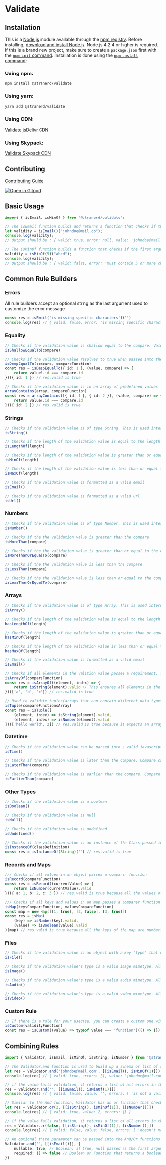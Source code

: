 # Validate

## Installation

This is a [Node.js](https://nodejs.org/en/) module available through the [npm registry](https://www.npmjs.com/solverjs).
Before installing, [download and install Node.js](https://nodejs.org/en/download/). Node.js 4.2.4 or higher is required.
If this is a brand new project, make sure to create a `package.json` first with the [`npm init` command](https://docs.npmjs.com/creating-a-package-json-file).
Installation is done using the [`npm install` command](https://docs.npmjs.com/getting-started/installing-npm-packages-locally):

### Using npm:
    npm install @stranerd/validate

### Using yarn:
    yarn add @stranerd/validate

### Using CDN:
[Validate jsDelivr CDN](https://www.jsdelivr.com/package/npm/@stranerd/validate)

### Using Skypack:
[Validate Skypack CDN](https://www.skypack.dev/view/@stranerd/validate)

## Contributing

[Contributing Guide](Contributing.md)

[![Open in Gitpod](https://gitpod.io/button/open-in-gitpod.svg)](https://gitpod.io/#https://github.com/@stranerd/validate)&nbsp;

## Basic Usage
```ts
import { isEmail, isMinOf } from '@stranerd/validate';

// The isEmail function builds and returns a function that checks if the first argument is a valid email
let validity = isEmail()("johndoe@mail.co");
console.log(validity);
// Output should be : { valid: true, error: null, value: 'johndoe@mail.co' }

// The isMinOf function builds a function that checks if the first argument is of minimum length of the length passed into the builder function
validity = isMinOf(5)("abcd");
console.log(validity);
// Output should be : { valid: false, error: 'must contain 5 or more characters', value: 'abcd' }
```

## Common Rule Builders
### Errors
All rule builders accept an optional string as the last argument used to customize the error message
```ts
const res = isEmail('is missing specific characters')('')
console.log(res) // { valid: false, error: 'is missing specific characters', value: '' }
```

### Equality
```ts
// Checks if the validation value is shallow equal to the compare. Valuable for comparing primitive types
isShallowEqualTo(compare)

// Checks if the validation value resolves to true when passed into the compareFunction. The compareFunction passes the validation value and the compare value as the arguments and expects a boolean in return. Valuable for comparing non-primitive types.
isDeepEqualTo(compare, compareFunction)
const res = isDeepEqualTo({ id: 1 }, (value, compare) => {
    return value?.id === compare.id
})({ id: 1 }) // res.valid is true

// Checks if the validation value is in an array of predefined values
arrayContains(array, compareFunction)
const res = arrayContains([{ id: 1 }, { id: 2 }], (value, compare) => {
    return value?.id === compare.id
})({ id: 2 }) // res.valid is true
```

### Strings
```ts
// Checks if the validation value is of type String. This is used internally in all string methods, so no need to use it unless you are making a custom rule
isString()

// Checks if the length of the validation value is equal to the length
isLengthOf(length)

// Checks if the length of the validation value is greater than or equal to the length
isMinOf(length)

// Checks if the length of the validation value is less than or equal to the length
isMaxOf(length)

// Checks if the validation value is formatted as a valid email
isEmail()

// Checks if the validation value is formatted as a valid url
isUrl()
```

### Numbers
```ts
// Checks if the validation value is of type Number. This is used internally in all number methods, so no need to use it unless you are making a custom rule
isNumber()

// Checks if the the validation value is greater than the compare
isMoreThan(compare)

// Checks if the the validation value is greater than or equal to the compare
isMoreThanOrEqualTo(compare)

// Checks if the the validation value is less than the compare
isLessThan(compare)

// Checks if the the validation value is less than or equal to the compare
isLessThanOrEqualTo(compare)
```

### Arrays
```ts
// Checks if the validation value is of type Array. This is used internally in all array methods, so no need to use it unless you are making a custom rule
isArray()

// Checks if the length of the validation value is equal to the length
hasLengthOf(length)

// Checks if the length of the validation value is greater than or equal to the length
hasMinOf(length)

// Checks if the length of the validation value is less than or equal to the length
hasMaxOf(length)

// Checks if the validation value is formatted as a valid email
isEmail()

// Checks if all elements in the valition value passes a requirement. The compare function passes a element and its index as the arguments and expects a boolean in return.
isArrayOf(compareFunction)
const res = isArrayOf((element, index) => {
    return isString(element).valid // This ensures all elements in the array are strings
})(['a', 'b', 'c']) // res.valid is true

// Used to validate tuples(arrays that can contain different data types). Checks if all elements in the validation values passes a different requirement
isTuple(compareFunctionsArray)
const res = isTuple([
    (element, index) => isString(element).valid,
    (element, index) => isNumber(element).valid
])(['hello world', 2]) // res.valid is true because it expects an array that contains a string at index 0 and a number at index 1
```

### Datetime
```ts
// Checks if the validation value can be parsed into a valid javascript date. Validation value can be a Date object, a timestamp number or a datetime string. This is used internally in all datetime methods, so no need to use it unless you are making a custom rule
isTime()

// Checks if the validation value is later than the compare. Compare can also be a Date object, a timestamp number or a datetime string
isLaterThan(compare)

// Checks if the validation value is earlier than the compare. Compare can also be a Date object, a timestamp number or a datetime string
isEarlierThan(compare)
```

### Other Types
```ts
// Checks if the validation value is a boolean
isBoolean()

// Checks if the validation value is null
isNull()

// Checks if the validation value is undefined
isUndefined()

// Checks if the validation value is an instance of the Class passed in
isInstanceOf(classDefinition)
const res = isInstanceOf(String)('') // res.valid is true
```

### Records and Maps
```ts
/// Checks if all values in an object passes a comparer function
isRecord(compareFunction)
const res = isRecord((currentValue) => {
    return isNumber(currentValue).valid
})({ a: 1, b: 2, c: 3 }) // res.valid is true because all the values of the object are numbers

/// Checks if all keys and values in an map passes a comparer function
isMap(keysCompareFunction, valuesCompareFunction)
const map = new Map([[1, true], [2, false], [3, true]])
const res = isMap(
    (key) => isNumber(key).valid,
    (value) => isBoolean(value).valid
)(map) // res.valid is true because all the keys of the map are numbers and all the values are booleans
```

### Files
```ts
// Checks if the validation value is an object with a key "type" that contains a supported file mimetypes. All supported file mimetypes can be imported under the name "fileMimeTypes". This is used internally in all file methods, so no need to use it unless you are making a custom rule
isFile()

// Checks if the validation value's type is a valid image mimetype. All supported image mimetypes can be imported under the name "imageMimeTypes".
isImage()

// Checks if the validation value's type is a valid audio mimetype. All supported audio mimetypes can be imported under the name "audioMimeTypes".
isAudio()

// Checks if the validation value's type is a valid video mimetype. All supported video mimetypes can be imported under the name "videoMimeTypes".
isVideo()
```

### Custom Rule
```ts
// If there is a rule for your usecase, you can create a custom one with this. The validityFunction passes the validation value as its argument and expects a boolean in return
isCustom(validityFunction)
const res = isCustom((value) => typeof value === 'function')(() => {}) // res.valid is true because the typeof value is function
```

## Combining Rules
```ts
import { Validator, isEmail, isMinOf, isString, isNumber } from '@stranerd/validate'

// The Validator.and function is used to build up a schema or list of rules to validate a value against
let res = Validator.and('johndoe@mail.com', [[isEmail(), isMinOf(1)]])
console.log(res) // { valid: true, errors: [], value: 'johndoe@mail.com' }

// if the value fails validation, it returns a list of all errors in the errors array
res = Validator.and('', [[isEmail(), isMinOf(1)]])
console.log(res) // { valid: false, value: '', errors: [ 'is not a valid email', 'must contain 1 or more characters' ] }

// Similar to the And function, Validator has an or function that checks if the value passes validation for any of the list of rules passed in
let res = Validator.or(2, [[isString(), isMinOf(1)], [isNumber()]])
console.log(res) // { valid: true, value: 2, errors: [] }

// if the value fails validation, it returns a list of all errors in the errors array
res = Validator.or(false, [[isString(), isMinOf(1)], [isNumber()]])
console.log(res) // { valid: false, value: false, errors: [ 'doesn't match any of the schema' ] }

// An optional third paramater can be passed into the And/Or functions to control if null and undefined are allowed to pass validation
Validator.and('', [[isEmail()]], {
    nullable: true, // Boolean: if true, null passed as the first argument passes validation
    required: () => false // Boolean or Function that returns a boolean: if false, undefined passed as the first argument passes validation
})
```
